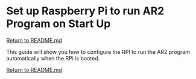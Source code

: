# Set up Raspberry Pi to run AR2 Program on Start Up
[Return to README.md](../README.md)

This guide will show you how to configure the RPI to run the AR2 program automatically when the RPi is booted.

[Return to README.md](../README.md)

